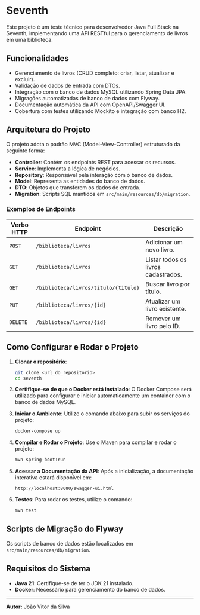 # Seventh

Este projeto é um teste técnico para desenvolvedor Java Full Stack na Seventh, implementando uma API RESTful para o gerenciamento de livros em uma biblioteca.

## Funcionalidades
- Gerenciamento de livros (CRUD completo: criar, listar, atualizar e excluir).
- Validação de dados de entrada com DTOs.
- Integração com o banco de dados MySQL utilizando Spring Data JPA.
- Migrações automatizadas de banco de dados com Flyway.
- Documentação automática da API com OpenAPI/Swagger UI.
- Cobertura com testes utilizando Mockito e integração com banco H2.


## Arquitetura do Projeto

O projeto adota o padrão MVC (Model-View-Controller) estruturado da seguinte forma:

- **Controller**: Contém os endpoints REST para acessar os recursos.
- **Service**: Implementa a lógica de negócios.
- **Repository**: Responsável pela interação com o banco de dados.
- **Model**: Representa as entidades do banco de dados.
- **DTO**: Objetos que transferem os dados de entrada.
- **Migration**: Scripts SQL mantidos em `src/main/resources/db/migration`.

### Exemplos de Endpoints

| Verbo HTTP | Endpoint              | Descrição                             |
|------------|-----------------------|---------------------------------------|
| `POST`     | `/biblioteca/livros`  | Adicionar um novo livro.              |
| `GET`      | `/biblioteca/livros`  | Listar todos os livros cadastrados.   |
| `GET`      | `/biblioteca/livros/titulo/{titulo}` | Buscar livro por título.        |
| `PUT`      | `/biblioteca/livros/{id}` | Atualizar um livro existente.        |
| `DELETE`   | `/biblioteca/livros/{id}` | Remover um livro pelo ID.             |

## Como Configurar e Rodar o Projeto

1. **Clonar o repositório**:
   ```bash
   git clone <url_do_repositorio>
   cd seventh
   ```

2. **Certifique-se de que o Docker está instalado**:
   O Docker Compose será utilizado para configurar e iniciar automaticamente um container com o banco de dados MySQL.

3. **Iniciar o Ambiente**:
   Utilize o comando abaixo para subir os serviços do projeto:
   ```bash
   docker-compose up
   ```

4. **Compilar e Rodar o Projeto**:
   Use o Maven para compilar e rodar o projeto:
   ```bash
   mvn spring-boot:run
   ```

5. **Acessar a Documentação da API**:
   Após a inicialização, a documentação interativa estará disponível em:
   ```
   http://localhost:8080/swagger-ui.html
   ```
   
6. **Testes**:
   Para rodar os testes, utilize o comando:
   ```bash
   mvn test
   ```

## Scripts de Migração do Flyway

Os scripts de banco de dados estão localizados em `src/main/resources/db/migration`.

## Requisitos do Sistema
- **Java 21**: Certifique-se de ter o JDK 21 instalado.
- **Docker**: Necessário para gerenciamento do banco de dados.

---
**Autor:** João Vitor da Silva  
